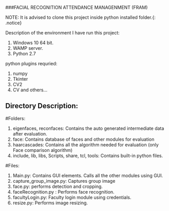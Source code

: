 ###FACIAL RECOGNITION ATTENDANCE MANAGENMENT (FRAM)

NOTE: It is advised to clone this project inside python installed folder.{: .notice}

Description of the environment I have run this project:
1. Windows 10 64 bit.
2. WAMP server.
3. Python 2.7

python plugins requried:
1. numpy
2. Tkinter
3. CV2
4. CV
and others...

## Directory Description:

#Folders: 
1. eigenfaces, reconfaces: Contains the auto generated intermediate data after evaluation.
2. face: Contains database of faces and other modules for evaluation
3. haarcascades: Contains all the algorithm needed for evaluation (only Face comparison algorithm)
4. include, lib, libs, Scripts, share, tcl, tools: Contains built-in python files.

#Files:

1. Main.py: Contains GUI elements. Calls all the other modules using GUI.
2. capture_group_image.py: Captures group image
3. face.py: performs detection and cropping.
4. faceRecognition.py : Performs face recognition.
5. facultyLogin.py: Faculty login module using credentials.
6. resize.py: Performs image resizing.
